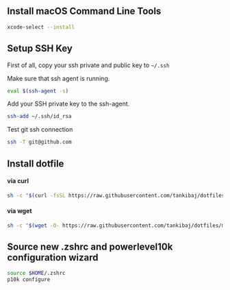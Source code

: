 ## Install macOS Command Line Tools 

```bash
xcode-select --install
```


## Setup SSH Key
First of all, copy your ssh private and public key to `~/.ssh`

Make sure that ssh agent is running.

```bash
eval $(ssh-agent -s)
```

Add your SSH private key to the ssh-agent.

```bash
ssh-add ~/.ssh/id_rsa
```

Test git ssh connection

```bash
ssh -T git@github.com
```


## Install dotfile

#### via curl

```bash
sh -c "$(curl -fsSL https://raw.githubusercontent.com/tankibaj/dotfiles/master/install.sh)"
```

#### via wget

```bash
sh -c "$(wget -O- https://raw.githubusercontent.com/tankibaj/dotfiles/master/install.sh)"
```


## Source new .zshrc and powerlevel10k configuration wizard

```bash
source $HOME/.zshrc
p10k configure
```
